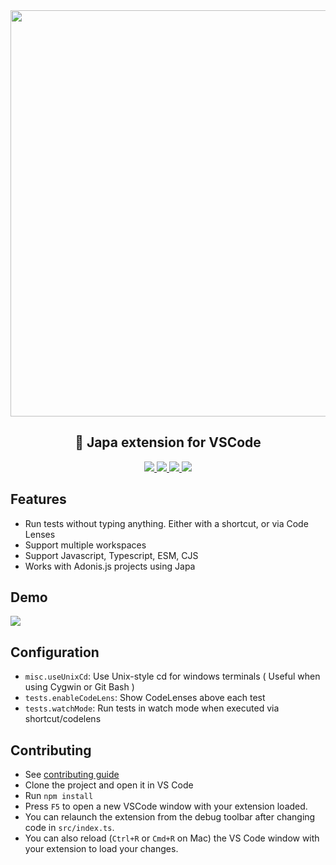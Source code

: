 <div align="center">
  <img width="650px" src="https://user-images.githubusercontent.com/8337858/187943614-8faa9500-d7e8-463c-b5f7-3ece742827fd.png" />
  <h2>🧪 Japa extension for VSCode</h2>

  <p align="center">
    <a href="https://github.com/Julien-R44/japa-vscode/actions/workflows/test.yml">
      <img src="https://img.shields.io/github/workflow/status/julien-r44/japa-vscode/test?label=%20&logo=github&style=flat-square&logoColor=white&color=5A45FF">
    </a>
    <a href="https://marketplace.visualstudio.com/items?itemName=jripouteau.japa-vscode">
      <img src="https://vsmarketplacebadge.apphb.com/version-short/jripouteau.japa-vscode.svg?label=%20&style=flat-square&color=5A45FF">
    </a>
    <a href="https://marketplace.visualstudio.com/items?itemName=jripouteau.japa-vscode">
      <img src="https://vsmarketplacebadge.apphb.com/installs-short/jripouteau.japa-vscode.svg?label=%20&style=flat-square&color=5A45FF">
    </a>
    <a href="https://marketplace.visualstudio.com/items?itemName=jripouteau.japa-vscode">
      <img src="https://vsmarketplacebadge.apphb.com/rating-short/jripouteau.japa-vscode.svg?label=%20&style=flat-square&color=5A45FF">
    </a>
    <br>
  </p>
</div>

## Features
* Run tests without typing anything. Either with a shortcut, or via Code Lenses
* Support multiple workspaces
* Support Javascript, Typescript, ESM, CJS
* Works with Adonis.js projects using Japa

## Demo
![](https://user-images.githubusercontent.com/8337858/187944316-c1b5f0c4-2ea2-46f1-9437-a7433db8a2eb.gif)

## Configuration
- `misc.useUnixCd`: Use Unix-style cd for windows terminals ( Useful when using Cygwin or Git Bash )
- `tests.enableCodeLens`: Show CodeLenses above each test
- `tests.watchMode`: Run tests in watch mode when executed via shortcut/codelens

## Contributing
* See [contributing guide](./.github/CONTRIBUTING.md)
* Clone the project and open it in VS Code
* Run `npm install`
* Press `F5` to open a new VSCode window with your extension loaded.
* You can relaunch the extension from the debug toolbar after changing code in `src/index.ts`.
* You can also reload (`Ctrl+R` or `Cmd+R` on Mac) the VS Code window with your extension to load your changes.
